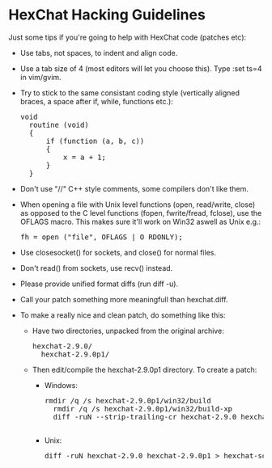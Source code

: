 # HexChat Hacking Guidelines

Just some tips if you're going to help with HexChat code (patches etc):

* Use tabs, not spaces, to indent and align code.

* Use a tab size of 4 (most editors will let you choose this).
  Type :set ts=4 in vim/gvim.

* Try to stick to the same consistant coding style (vertically aligned braces, a space after if, while, functions etc.):

	<pre>void
	routine (void)
	{
		if (function (a, b, c))
		{
			x = a + 1;
		}
	}</pre>

* Don't use "//" C++ style comments, some compilers don't like them.

* When opening a file with Unix level functions (open, read/write, close)
  as opposed to the C level functions (fopen, fwrite/fread, fclose), use
  the OFLAGS macro. This makes sure it'll work on Win32 aswell as Unix e.g.:

	<pre>fh = open ("file", OFLAGS | O_RDONLY);</pre>

* Use closesocket() for sockets, and close() for normal files.

* Don't read() from sockets, use recv() instead.

* Please provide unified format diffs (run diff -u).

* Call your patch something more meaningfull than hexchat.diff.

* To make a really nice and clean patch, do something like this:

	* Have two directories, unpacked from the original archive:

		<pre>hexchat-2.9.0/
		hexchat-2.9.0p1/</pre>

	* Then edit/compile the hexchat-2.9.0p1 directory. To create a patch:

		* Windows:

			<pre>rmdir /q /s hexchat-2.9.0p1/win32/build
			rmdir /q /s hexchat-2.9.0p1/win32/build-xp
			diff -ruN --strip-trailing-cr hexchat-2.9.0 hexchat-2.9.0p1 > hexchat-something.diff
			</pre>

		* Unix:

			<pre>diff -ruN hexchat-2.9.0 hexchat-2.9.0p1 > hexchat-something.diff</pre>


